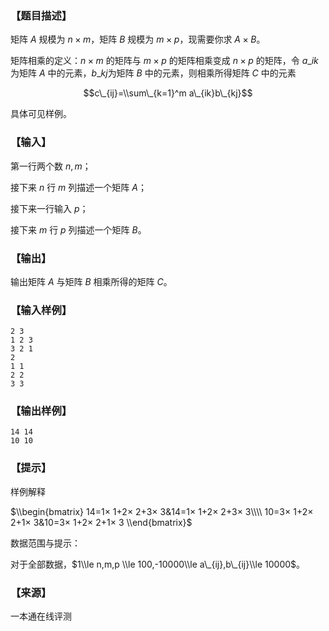 ### 【题目描述】

矩阵 $A$ 规模为 $n×m$，矩阵 $B$ 规模为 $m×p$，现需要你求 $A×B$。

矩阵相乘的定义：$n×m$ 的矩阵与 $m×p$ 的矩阵相乘变成 $n×p$ 的矩阵，令 $a\_{ik}$为矩阵 $A$ 中的元素，$b\_{kj}$为矩阵 $B$ 中的元素，则相乘所得矩阵 $C$ 中的元素

$$c\_{ij}=\\sum\_{k=1}^m a\_{ik}b\_{kj}$$

具体可见样例。

### 【输入】

第一行两个数 $n,m$；

接下来 $n$ 行 $m$ 列描述一个矩阵 $A$；

接下来一行输入 $p$；

接下来 $m$ 行 $p$ 列描述一个矩阵 $B$。

### 【输出】

输出矩阵 $A$ 与矩阵 $B$ 相乘所得的矩阵 $C$。

### 【输入样例】

```
2 3
1 2 3
3 2 1
2 
1 1
2 2
3 3
```

### 【输出样例】

```
14 14
10 10
```

### 【提示】

样例解释

$\\begin{bmatrix} 14=1× 1+2× 2+3× 3&14=1× 1+2× 2+3× 3\\\\ 10=3× 1+2× 2+1× 3&10=3× 1+2× 2+1× 3 \\end{bmatrix}$

数据范围与提示：

对于全部数据，$1\\le n,m,p \\le 100,-10000\\le a\_{ij},b\_{ij}\\le 10000$。


 ### 【来源】

 一本通在线评测 